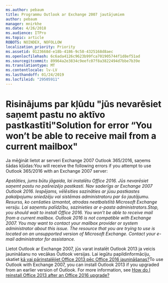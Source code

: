 ```yaml
---
ms.author: pebaum
title: Programmu Outlook ar Exchange 2007 jautājumiem
author: pebaum
manager: mnirkhe
ms.date: 4/26/2018
ms.audience: ITPro
ms.topic: article
ROBOTS: NOINDEX, NOFOLLOW
localization_priority: Priority
ms.assetid: 0123668d-e18b-4186-9c58-4325168d8aec
ms.openlocfilehash: 6c6ada4126c9623b99fca701905744f1d8ef51ad
ms.sourcegitcommit: 89964a2e3834c9eefc07f8a3822494d7bbe7b39e
ms.translationtype: MT
ms.contentlocale: lv-LV
ms.lasthandoff: 01/24/2019
ms.locfileid: "29505911"
---
```

# <a name="solution-for-error-you-wont-be-able-to-receive-mail-from-a-current-mailbox"></a><span data-ttu-id="ead00-102">Risinājums par kļūdu "jūs nevarēsiet saņemt pastu no aktīvo pastkastīti"</span><span class="sxs-lookup"><span data-stu-id="ead00-102">Solution for error “You won’t be able to receive mail from a current mailbox"</span></span>
<span data-ttu-id="ead00-103">Ja mēģināt lietot ar serveri Exchange 2007 Outlook 365/2016, saņems šādas kļūdas:</span><span class="sxs-lookup"><span data-stu-id="ead00-103">You will receive the following errors if you attempt to use Outlook 365/2016 with an Exchange 2007 server:</span></span>

<span data-ttu-id="ead00-104">*Apstāties, jums būtu jāgaida, lai instalētu Office 2016. Jūs nevarēsiet saņemt pastu no pašreizējo pastkasti. Nav saderīgs ar Exchange 2007 Outlook 2016. Iespējams, vēlēsities sazināties ar jūsu pastkastes pakalpojumu sniedzēju vai sistēmas administratoru par šo jautājumu. Resurss, ko cenšaties izmantot, atrodas neatbalstītā Microsoft Exchange versiju. Lai saņemtu palīdzību, sazinieties ar e-pasta administrators.*</span><span class="sxs-lookup"><span data-stu-id="ead00-104">*Stop, you should wait to install Office 2016. You won’t be able to receive mail from a current mailbox. Outlook 2016 is not compatible with Exchange 2007. You may want to contact your mailbox provider or system administrator about this issue. The resource that you are trying to use is located on an unsupported version of Microsoft Exchange. Contact your e-mail administrator for assistance.*</span></span>

<span data-ttu-id="ead00-p101">Lietot Outlook ar Exchange 2007, jūs varat instalēt Outlook 2013 ja veicis jaunināšanu no vecākas Outlook versijas. Lai iegūtu papildinformāciju, skatiet [kā vai pārinstalējiet Office 2013 pēc Office 2016 jaunināšanas?](https://support.office.com/article/a6ca92f4-cbb4-4609-9fdb-f8d3dd6812f3)</span><span class="sxs-lookup"><span data-stu-id="ead00-p101">To use Outlook with Exchange 2007, you can install Outlook 2013 if you upgraded from an earlier version of Outlook. For more information, see [How do I reinstall Office 2013 after an Office 2016 upgrade?](https://support.office.com/article/a6ca92f4-cbb4-4609-9fdb-f8d3dd6812f3)</span></span>